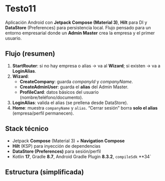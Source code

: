 # Testo11

Aplicación Android con **Jetpack Compose (Material 3)**, **Hilt** para DI y **DataStore** (Preferences) para persistencia local. Flujo pensado para un entorno empresarial donde un **Admin Master** crea la empresa y el primer usuario.

## Flujo (resumen)
1. **StartRouter**: si no hay empresa o alias → va al **Wizard**; si existen → va a **LoginAlias**.  
2. **Wizard**:  
   - **CreateCompany**: guarda *companyId* y *companyName*.  
   - **CreateAdminUser**: guarda el **alias** del Admin Master.  
   - **ProfileCard**: datos básicos del usuario (nombre/teléfono/documento).  
3. **LoginAlias**: valida el alias (se prellena desde DataStore).  
4. **Home**: muestra `companyName` y `alias`. “Cerrar sesión” borra **solo el alias** (empresa/perfil permanecen).

## Stack técnico
- Jetpack **Compose** (Material 3) + **Navigation Compose**
- **Hilt** (KSP) para inyección de dependencias
- **DataStore (Preferences)** para sesión/perfil
- Kotlin **17**, Gradle **8.7**, Android Gradle Plugin **8.3.2**, `compileSdk` **34`

## Estructura (simplificada)
